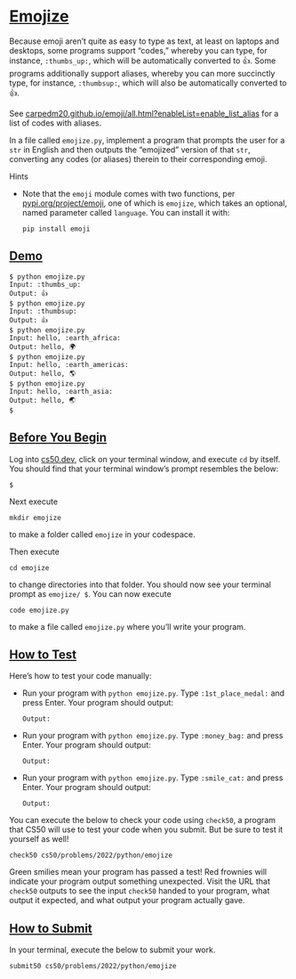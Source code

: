 # [Emojize](#emojize)

Because emoji aren’t quite as easy to type as text, at least on laptops
and desktops, some programs support “codes,” whereby you can type, for
instance, `:thumbs_up:`, which will be automatically converted to
👍. Some
programs additionally support aliases, whereby you can more succinctly
type, for instance, `:thumbsup:`, which will also be automatically
converted to 👍.

See
[carpedm20.github.io/emoji/all.html?enableList=enable_list_alias](https://carpedm20.github.io/emoji/all.html?enableList=enable_list_alias)
for a list of codes with aliases.

In a file called `emojize.py`, implement a program that prompts the user
for a `str` in English and then outputs the “emojized” version of that
`str`, converting any codes (or aliases) therein to their corresponding
emoji.

Hints

- Note that the `emoji` module comes with two functions, per
  [pypi.org/project/emoji](https://pypi.org/project/emoji/), one of
  which is `emojize`, which takes an optional, named parameter called
  `language`. You can install it with:

  ``` highlight
  pip install emoji
  ```

## [Demo](#demo)

``` highlight
$ python emojize.py
Input: :thumbs_up:
Output: 👍
$ python emojize.py
Input: :thumbsup:
Output: 👍
$ python emojize.py
Input: hello, :earth_africa:
Output: hello, 🌍
$ python emojize.py
Input: hello, :earth_americas:
Output: hello, 🌎
$ python emojize.py
Input: hello, :earth_asia:
Output: hello, 🌏
$
```

## [Before You Begin](#before-you-begin)

Log into [cs50.dev](https://cs50.dev/), click on your terminal window,
and execute `cd` by itself. You should find that your terminal window’s
prompt resembles the below:

``` highlight
$
```

Next execute

``` highlight
mkdir emojize
```

to make a folder called `emojize` in your codespace.

Then execute

``` highlight
cd emojize
```

to change directories into that folder. You should now see your terminal
prompt as `emojize/ $`. You can now execute

``` highlight
code emojize.py
```

to make a file called `emojize.py` where you’ll write your program.

## [How to Test](#how-to-test)

Here’s how to test your code manually:

- Run your program with `python emojize.py`. Type `:1st_place_medal:`
  and press Enter. Your program should output:

  ``` highlight
  Output:
  ```

- Run your program with `python emojize.py`. Type `:money_bag:` and
  press Enter. Your program should output:

  ``` highlight
  Output:
  ```

- Run your program with `python emojize.py`. Type `:smile_cat:` and
  press Enter. Your program should output:

  ``` highlight
  Output:
  ```

You can execute the below to check your code using `check50`, a program
that CS50 will use to test your code when you submit. But be sure to
test it yourself as well!

``` highlight
check50 cs50/problems/2022/python/emojize
```

Green smilies mean your program has passed a test! Red frownies will
indicate your program output something unexpected. Visit the URL that
`check50` outputs to see the input `check50` handed to your program,
what output it expected, and what output your program actually gave.

## [How to Submit](#how-to-submit)

In your terminal, execute the below to submit your work.

``` highlight
submit50 cs50/problems/2022/python/emojize
```
